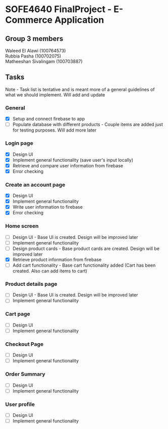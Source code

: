 # SOFE4640 FinalProject - E-Commerce Application 

## Group 3 members
Waleed El Alawi (100764573)<br> 
Rubbia Pasha (100702075)<br>
Matheeshan Sivalingam (100703887) <br>

## Tasks
Note - Task list is tentative and is meant more of a general guidelines of what we should implement. Will add and update 
### General 
- [x] Setup and connect firebase to app
- [ ] Populate database with different products - Couple items are added just for testing purposes. Will add more later
### Login page
- [x] Design UI 
- [x] Implement general functionality (save user's input locally) 
- [x] Retrieve and compare user information from firebase
- [x] Error checking
### Create an account page
- [x] Design UI 
- [x] Implement general functionality 
- [x] Write user information to firebase
- [x] Error checking
### Home screen 
- [ ] Design UI - Base UI is created. Design will be improved later 
- [ ] Implement general functionality
- [ ] Design product cards - Base product cards are created. Design will be improved later
- [x] Retrieve product information from firebase
- [ ] Add cart functionality - Base cart functionality added (Cart has been created. Also can add items to cart)
### Product details page
- [ ] Design UI - Base UI is created. Design will be improved later 
- [ ] Implement general functionality
### Cart page
- [ ] Design UI
- [ ] Implement general functionality
### Checkout Page
- [ ] Design UI
- [ ] Implement general functionality
### Order Summary
- [ ] Design UI
- [ ] Implement general functionality
### User profile
- [ ] Design UI
- [ ] Implement general functionality

